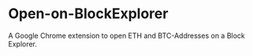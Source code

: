 # Open-on-BlockExplorer
A Google Chrome extension to open ETH and BTC-Addresses on a Block Explorer.
